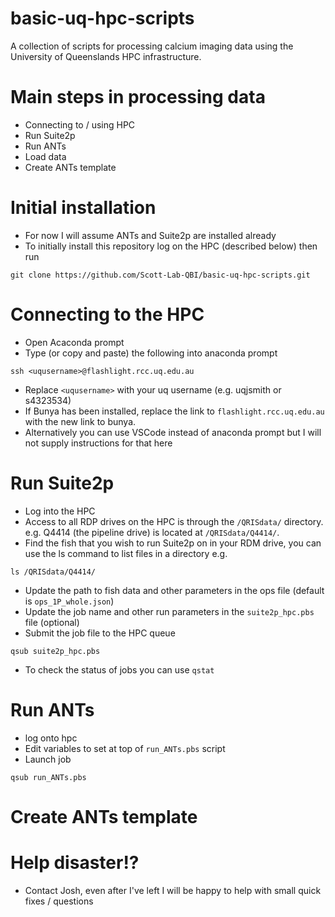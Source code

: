 # basic-uq-hpc-scripts
A collection of scripts for processing calcium imaging data using the University of Queenslands HPC infrastructure.

# Main steps in processing data
- Connecting to / using HPC
- Run Suite2p
- Run ANTs
- Load data
- Create ANTs template

# Initial installation
- For now I will assume ANTs and Suite2p are installed already
- To initially install this repository log on the HPC (described below) then run
```
git clone https://github.com/Scott-Lab-QBI/basic-uq-hpc-scripts.git
```

# Connecting to the HPC
- Open Acaconda prompt
- Type (or copy and paste) the following into anaconda prompt
```
ssh <uqusername>@flashlight.rcc.uq.edu.au
```
- Replace `<uqusername>` with your uq username (e.g. uqjsmith or s4323534)
- If Bunya has been installed, replace the link to `flashlight.rcc.uq.edu.au` with the new link to bunya.
- Alternatively you can use VSCode instead of anaconda prompt but I will not supply instructions for that here


# Run Suite2p
- Log into the HPC
- Access to all RDP drives on the HPC is through the `/QRISdata/` directory. e.g. Q4414 (the pipeline drive) is located at `/QRISdata/Q4414/`.
- Find the fish that you wish to run Suite2p on in your RDM drive, you can use the ls command to list files in a directory e.g.
```
ls /QRISdata/Q4414/
```
- Update the path to fish data and other parameters in the ops file (default is `ops_1P_whole.json`)
- Update the job name and other run parameters in the `suite2p_hpc.pbs` file (optional)
- Submit the job file to the HPC queue
```
qsub suite2p_hpc.pbs
```
- To check the status of jobs you can use `qstat`


# Run ANTs
- log onto hpc
- Edit variables to set at top of `run_ANTs.pbs` script
- Launch job
```
qsub run_ANTs.pbs
```

# Create ANTs template



# Help disaster!?
- Contact Josh, even after I've left I will be happy to help with small quick fixes / questions